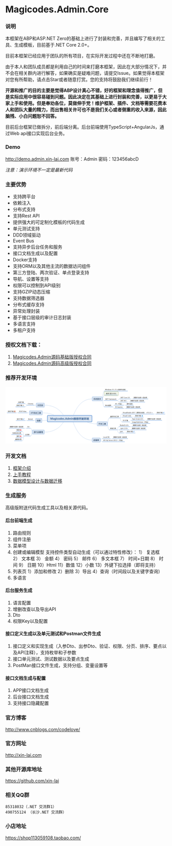 # Magicodes.Admin.Core
### 说明
本框架在ABP和ASP.NET Zero的基础上进行了封装和完善，并且编写了相关的工具、生成模板，目前基于.NET Core 2.0+。

目前本框架已经应用于团队的所有项目，在实际开发过程中还在不断地打磨。

由于本人和团队成员都是利用自己的时间来打磨本框架，因此在大部分情况下，并不会在相关群内进行解答，如果确实是疑难问题，请提交Issue。如果觉得本框架对您有所帮助，请点击Star或者随意打赏。您的支持将鼓励我们继续前行！

**开源和推广的目的主要是觉得ABP设计真心不错，好的框架和理念值得推广，但是实际应用中很容易碰到问题。因此决定在其基础上进行封装和完善，以更易于大家上手和使用。但是奉劝各位，莫做伸手党！维护框架、插件、文档等需要花费本人和团队大量的精力，而出售相关许可也不是我们关心或者侧重的收入来源，因此脑残、小白问题恕不回答。**

目前后台框架已做拆分，前后端分离。后台前端使用TypeScript+AngularJs，通过Web api接口实现后台业务。

### Demo
http://demo.admin.xin-lai.com
账号：Admin
密码：123456abcD

_注意：演示环境不一定是最新代码_
### 主要优势
* 支持跨平台
* 依赖注入
* 分布式支持
* 支持Rest API
* 提供强大的可定制化模板的代码生成
* 单元测试支持
* DDD领域驱动
* Event Bus
* 支持异步后台任务和服务
* 接口文档生成以及配置
* Docker支持
* 支持ORM以及其他主流的数据访问组件
* 第三方登陆、两次验证、单点登录支持
* 导航、设置等支持
* 权限可以控制到API级别
* 支持GZIP动态压缩
* 支持数据筛选器
* 分布式缓存支持
* 异常处理封装
* 基于接口层级的审计日志封装
* 多语言支持
* 多租户支持

### 授权文档下载：
1. [Magicodes.Admin源码基础版授权合同](Magicodes.Admin源码基础版授权合同.doc)
2. [Magicodes.Admin源码高级版授权合同](Magicodes.Admin源码高级版授权合同.doc)

### 推荐开发环境
![推荐开发环境](/documents/Magicodes.Admin推荐开发环境.png)

### 开发文档
1. [框架介绍](documents/教程/1.框架介绍.md)
2. [上手教程](documents/教程/2.上手教程.md)
3. [数据模型设计与数据迁移](documents/教程/3.数据模型设计与数据迁移.md)

### 生成服务
 高级版附送代码生成工具以及相关源代码。

 #### 后台前端生成
 1. 路由规则
 2. 组件注册
 3. 菜单项
 4. 创建或编辑模型
	支持控件类型自动生成（可以通过特性修改）：
	1） 复选框
	2） 文本框
	3） 金额
	4） 密码
	5） 邮件
	6） 多文本框
	7） 时间+日期
	8） 时间
	9） 日期
	10）Html
	11）数值
	12）小数
	13）外键下拉选择（即将支持）
5. 列表页
	1）添加和修改
	2）删除
	3）导出
	4）查询（时间段以及关键字查询）
6. 多语言

#### 后台服务生成
1. 语言配置
2. 增删改查以及导出API
3. Dto
4. 权限Key以及配置


#### 接口定义生成以及单元测试和Postman文件生成
1. 接口定义和实现生成（入参Dto、出参Dto、验证、权限、分页、排序、要点以及API注释），支持枚举和子参数
2. 接口单元测试、测试数据以及要点生成
3. PostMan接口文件生成，支持分组、变量设置等

#### 接口文档生成与配置
1. APP接口文档生成
2. 后台接口文档生成
3. 支持接口隐藏配置

### 官方博客
http://www.cnblogs.com/codelove/

### 官方网址
http://xin-lai.com

### 其他开源库地址
https://github.com/xin-lai

### 相关QQ群
    85318032（.NET 交流群1）
    490755124 （长沙.NET 交流群）

### 小店地址
https://shop113059108.taobao.com/